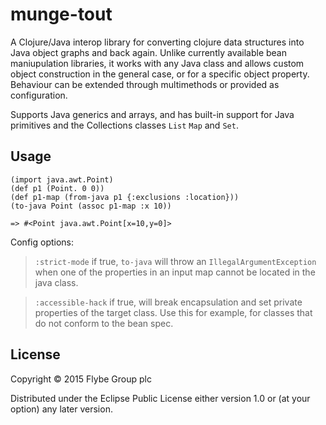 # munge-tout

A Clojure/Java interop library for converting clojure data structures into
Java object graphs and back again.  Unlike currently available bean maniupulation
libraries, it works with any Java class and allows custom object construction in the
general case, or for a specific object property.  Behaviour can be extended through 
multimethods or provided as configuration.

Supports Java generics and arrays, and has built-in support for Java primitives and the
Collections classes `List` `Map` and `Set`.

## Usage

```
(import java.awt.Point)
(def p1 (Point. 0 0))
(def p1-map (from-java p1 {:exclusions :location}))
(to-java Point (assoc p1-map :x 10))

=> #<Point java.awt.Point[x=10,y=0]>
```

Config options:
 
 > `:strict-mode` if true, `to-java` will throw an `IllegalArgumentException` when one of the properties in an input map cannot be located in the java class.
      
> `:accessible-hack` if true, will break encapsulation and set private properties of the target class.  Use
      this for example, for classes that do not conform to the bean spec.

## License

Copyright © 2015 Flybe Group plc

Distributed under the Eclipse Public License either version 1.0 or (at
your option) any later version.
